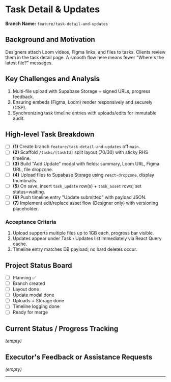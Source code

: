 # Task Detail & Updates

**Branch Name:** `feature/task-detail-and-updates`

## Background and Motivation
Designers attach Loom videos, Figma links, and files to tasks. Clients review them in the task detail page. A smooth flow here means fewer "Where's the latest file?" messages.

## Key Challenges and Analysis
1. Multi-file upload with Supabase Storage + signed URLs, progress feedback.
2. Ensuring embeds (Figma, Loom) render responsively and securely (CSP).
3. Synchronizing task timeline entries with uploads/edits for immutable audit.

## High-level Task Breakdown
- [ ] **(1)** Create branch `feature/task-detail-and-updates` off `main`.
- [ ] **(2)** Scaffold `/tasks/[taskId]` split layout (70/30) with sticky RHS timeline.
- [ ] **(3)** Build "Add Update" modal with fields: summary, Loom URL, Figma URL, file dropzone.
- [ ] **(4)** Upload files to Supabase Storage using `react-dropzone`, display thumbnails.
- [ ] **(5)** On save, insert `task_update` row(s) + `task_asset` rows; set status=waiting.
- [ ] **(6)** Push timeline entry "Update submitted" with payload JSON.
- [ ] **(7)** Implement edit/replace asset flow (Designer only) with versioning placeholder.

### Acceptance Criteria
1. Upload supports multiple files up to 1GB each, progress bar visible.
2. Updates appear under Task › Updates list immediately via React Query cache.
3. Timeline entry matches DB payload; no hard deletes occur.

## Project Status Board
- [ ] Planning ✅
- [ ] Branch created
- [ ] Layout done
- [ ] Update modal done
- [ ] Uploads + Storage done
- [ ] Timeline logging done
- [ ] Ready for merge

## Current Status / Progress Tracking
*(empty)*

## Executor's Feedback or Assistance Requests
*(empty)*

--- 